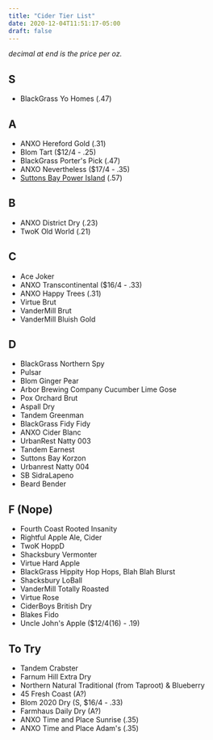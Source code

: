 ```yaml
---
title: "Cider Tier List"
date: 2020-12-04T11:51:17-05:00
draft: false
---
```


_decimal at end is the price per oz._

## S
* BlackGrass Yo Homes (.47)

## A
* ANXO Hereford Gold (.31)
* Blom Tart ($12/4 - .25)
* BlackGrass Porter's Pick (.47)
* ANXO Nevertheless ($17/4 - .35)
* [Suttons Bay Power Island](https://vinoshipper.com/shop/suttons_bay_ciders/power_island_33112?list=) (.57)

## B
* ANXO District Dry (.23)
* TwoK Old World (.21)

## C
* Ace Joker
* ANXO Transcontinental ($16/4 - .33)
* ANXO Happy Trees (.31)
* Virtue Brut
* VanderMill Brut
* VanderMill Bluish Gold

## D
* BlackGrass Northern Spy
* Pulsar
* Blom Ginger Pear
* Arbor Brewing Company Cucumber Lime Gose
* Pox Orchard Brut
* Aspall Dry
* Tandem Greenman
* BlackGrass Fidy Fidy
* ANXO Cider Blanc
* UrbanRest Natty 003
* Tandem Earnest
* Suttons Bay Korzon
* Urbanrest Natty 004
* SB SidraLapeno
* Beard Bender

## F (Nope)
* Fourth Coast Rooted Insanity
* Rightful Apple Ale, Cider
* TwoK HoppD
* Shacksbury Vermonter
* Virtue Hard Apple
* BlackGrass Hippity Hop Hops, Blah Blah Blurst
* Shacksbury LoBall
* VanderMill Totally Roasted
* Virtue Rose
* CiderBoys British Dry
* Blakes Fido
* Uncle John's Apple ($12/4(16) - .19)

## To Try
* Tandem Crabster
* Farnum Hill Extra Dry
* Northern Natural Traditional (from Taproot) & Blueberry
* 45 Fresh Coast (A?)
* Blom 2020 Dry (S, $16/4 - .33)
* Farmhaus Daily Dry (A?)
* ANXO Time and Place Sunrise (.35)
* ANXO Time and Place Adam's (.35)
